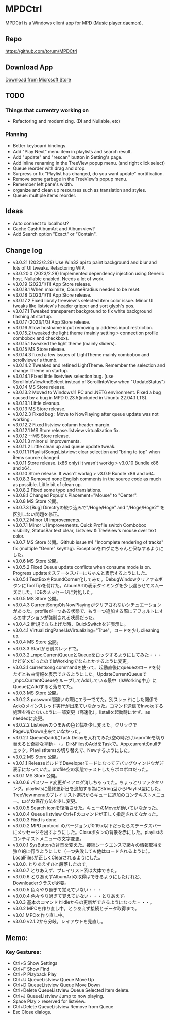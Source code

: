﻿# MPDCtrl

MPDCtrl is a Windows client app for [MPD (Music player daemon)](http://www.musicpd.org/). 

## Repo
https://github.com/torum/MPDCtrl

## Download App

 [Download from Microsoft Store](https://www.microsoft.com/store/apps/9NCC3NTG9DP3)
 

## TODO

### Things that currentry working on

- Refactoring and modernizing. (DI and Nullable, etc)

### Planning
*  Better keyboard bindings.
*  Add "Play Next" menu item in playlists and search result.　
*  Add "update" and "rescan" button in Setting's page.
*  Add inline renaming in the TreeView popup menu. (and right click select)
*  Queue reorder with drag and drop.
*  Surpress or fix "Playlist has changed, do you want update" nortification.
*  Remove some garbage in the TreeView's popup menu.
*  Remember left pane's width.
*  organize and clean up resourses such as translation and styles.
*  Queue: multiple items reorder.

## Ideas
*  Auto connect to localhost?
*  Cache CashAlbumArt and Album view?
*  Add Search option "Exact" or "Contain".


## Change log
* v3.0.21   (2023/2.29) Use Win32 api to paint background and blur and lots of UI tweaks. Refactoring WIP.
* v3.0.20.0 (2023/2.29) Implemented dependency injection using Generic host. Nullable enabled. Needs a lot of work. 
* v3.0.19   (2023/1/11) App Store release. 
* v3.0.18.1 When maximize, CourneRradius needed to be reset.
* v3.0.18   (2023/1/11) App Store release. 
* v3.0.17.2 Fixed libraly treeview's selected item color issue. Minor UI tweaks like listview's header gripper and sort glyph's pos.
* v3.0.17.1 Tweaked transparent background to fix white background flashing at startup.
* v3.0.17   (2023/1/3) App Store release. 
* v3.0.16   Allow hostname input removing ip address input restriction.
* v3.0.15.2 tweaked the light theme (mainly setting > connection profile combobox and checkbox).
* v3.0.15.1 tweaked the light theme (mainly sliders).
* v3.0.15   MS Store release.
* v3.0.14.3 fixed a few issues of LightTheme mainly combobox and scrollviewer's thumb.
* v3.0.14.2 Tweaked and refined LightTheme. Remember the selection and change Theme on startup.
* v3.0.14.1 Fixed little lisetview selection bug. (use ScrollIntoViewAndSelect instead of ScrollIntoView when "UpdateStatus") 
* v3.0.14   MS Store release.
* v3.0.13.2 Moved to Windows11 PC and .NET6 environment. Fixed a bug caused by a bug in MPD 0.23.5(included in Ubuntu 22.04.1 LTS).
* v3.0.13.1 Little cleanup.
* v3.0.13   MS Store release.
* v3.0.12.3 Fixed bug : Move to NowPlaying after queue update was not working . 
* v3.0.12.2 Fixed listview column header margin.
* v3.0.12.1 MS Store release.listview virtualization fix.
* v3.0.12   --MS Store release.
* v3.0.11.3 minor ui improvements.
* v3.0.11.2 Little clean up and queue update tweak. 
* v3.0.11.1 PlaylistSongsListview: clear selection and "bring to top" when items source changed.
* v3.0.11   Store release. (x86 only)  It wasn't workig > v3.0.10 Bundle x86 and x64.
* v3.0.10   Store release.  It wasn't workig > v3.0.9 Bundle x86 and x64.
* v3.0.8.3 Removed none English comments in the source code as much as possible. Little bit of clean up.
* v3.0.8.2 Fixed some typo and translations.
* v3.0.8.1 Changed Popup's Placement="Mouse" to "Center".
* v3.0.8   MS Store 公開。
* v3.0.7.3 [Bug] Directryの絞り込みで"/Hoge/Hoge" and "/Hoge/Hoge2" を区別しない問題を修正。
* v3.0.7.2 Minor UI improvements.
* v3.0.7.1 Minor UI improvements. Quick Profile switch Combobox visibility, StatusBar text clear, Listview & TreeView's mouse over text color.
* v3.0.7   MS Store 公開。Github issue #4 "Incomplete rendering of tracks" fix (multiple "Genre" key/tag). Exceptionをログにちゃんと保存するようにした。
* v3.0.6   MS Store 公開。
* v3.0.5.2 Fixed Queue update conflicts when consume mode is on. Progress updateをステータスバーにちゃんと表示するようにした。 
* v3.0.5.1 TextBoxをRoundCorner化してみた。DebugWindowクリアするボタンにToolTipを付けた。AlbumArtの表示タイミングを少し遅らせてスムーズにした。IDEのメッセージに対処した。
* v3.0.5   MS Store 公開。
* v3.0.4.3 CurrentSongのIsNowPlayingがクリアされないシチュエーションがあった。profileが一つある状態で、もう一つ追加する際にデフォルトにするのオプションが強制される状態だった。
* v3.0.4.2 新規で立ち上げた時、QuickSwitchを非表示に。
* v3.0.4.1 VirtualizingPanel.IsVirtualizing="True"。コードを少しclieaning up.
* v3.0.4   MS Store 公開。
* v3.0.3.3 Startから別スレッドで。
* v3.0.3.2 _mpc.CurrentQueueとQueueをロックするようにしてみた・・・けどダメだったのでIsWorkingでなんとかするように変更。
* v3.0.3.1 currentsong commandを使って、起動直後にqueueのロードを待たずとも曲情報を表示できるようにした。UpdateCurrentQueueで_mpc.CurrentQueueをループしてAddしている最中（IsWorking中」）にQueueにAddすると落ちてた。
* v3.0.3   MS Store 公開。
* v3.0.2.3 password間違いの際にエラーでてた。別スレッドにした関係でAckのメインスレッド実行が出来ていなかった。コマンド送信でInvokeする処理を待たないように一部変更（高速化）。listallを起動時にせず、as neededに変更。
* v3.0.2.2 Listviewのつまみの色と幅を少し変えた。クリックでPageUp/Down出来ていなかった。
* v3.0.2.1 QueueのaddにTask.Delayを入れてみた(空の時だけ)>profileを切り替えると奇妙な挙動・・。Dir&FilesのAddをTaskで。App.currentのnullチェック。PlaylistItemsの切り替えで、Newするようにした。
* v3.0.2   MS Store 公開。
* v3.0.1.1 ReleaseビルドでDeveloperモードになってデバッグウィンドウが非表示になっていた。profile空の状態でテストしたらボロボロだった。
* v3.0.1   MS Store 公開。
* v3.0.0.6 パスワード変更ダイアログ消しちゃってた。ちょっとリファクタリング。playlistsに最終更新日を追加する為にString型からPlaylist型にした。TreeView menuのプレイリスト選択からキューに追加のコンテキストメニュー。ログの保存方法を少し変更。
* v3.0.0.5 Search iconを復活させた。キューのMoveが動いていなかった。
* v3.0.0.4 Queue listview Ctrl+Fのコマンドが正しく指定されてなかった。
* v3.0.0.3 Find is done.
* v3.0.0.2 MPD protocol のバージョンが0.19.x以下だったらステータスバーにメッセージを出すようにした。Closeボタンの背景を赤にした。playlistのコンテキストメニューの文字変更。
* v3.0.0.1 SysButtonの背景を変えた。接続シークエンスで諸々の情報取得を独立的に行うようにした（一つ失敗しても他はロードされるように）。LocalFilesが正しくClearされるようにした。
* v3.0.0.  とりあえずひと段落したので。
* v3.0.0.7 とりあえず、プレイリスト系は大体できた。
* v3.0.0.6 とりあえずAlbumArtの取得はできるようにしたけれど、Downloaderクラスが必要。
* v3.0.0.5 色々やり過ぎて覚えていない・・・
* v3.0.0.4 色々やり過ぎて覚えていない・・・とりあえず。
* v3.0.3 基本のコマンドとidleからの更新ができるようになった・・・。
* v3.0.2 MPCを作り直し中。とりあえず接続とデータ取得まで。
* v3.0.1 MPCを作り直し中。 
* v3.0.0 v2.1.2から分岐。レイアウトを見直し。

## Memo:
###  Key Gestures:
*  Ctrl+S Show Settings
*  Ctrl+F Show Find 
*  Ctrl+P Playback Play
*  Ctrl+U QueueListview Queue Move Up
*  Ctrl+D QueueListview Queue Move Down
*  Ctrl+Delete QueueListview Queue Selected Item delete.
*  Ctrl+J QueueListview Jump to now playing.
*  Space Play > reserved for listview..
*  Ctrl+Delete QueueListview Remove from Queue
*  Esc Close dialogs.